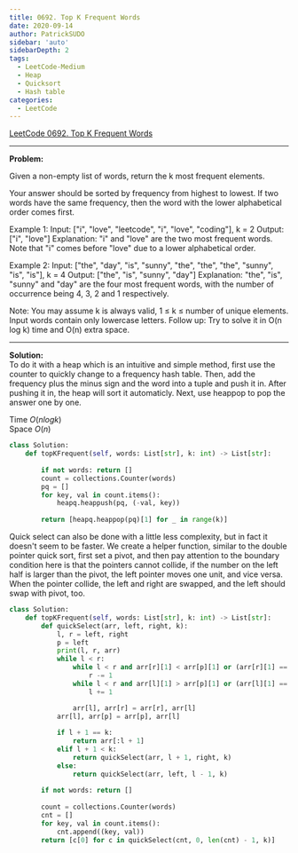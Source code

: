 ```yaml
---
title: 0692. Top K Frequent Words 
date: 2020-09-14
author: PatrickSUDO
sidebar: 'auto'
sidebarDepth: 2
tags: 
  - LeetCode-Medium
  - Heap
  - Quicksort
  - Hash table
categories:
  - LeetCode
---
```

[LeetCode 0692. Top K Frequent Words](https://leetcode.com/problems/top-k-frequent-words/)

---
**Problem:** <br/>

Given a non-empty list of words, return the k most frequent elements.

Your answer should be sorted by frequency from highest to lowest. If two words have the same frequency, then the word with the lower alphabetical order comes first.

Example 1:
Input: ["i", "love", "leetcode", "i", "love", "coding"], k = 2
Output: ["i", "love"]
Explanation: "i" and "love" are the two most frequent words.
    Note that "i" comes before "love" due to a lower alphabetical order.

Example 2:
Input: ["the", "day", "is", "sunny", "the", "the", "the", "sunny", "is", "is"], k = 4
Output: ["the", "is", "sunny", "day"]
Explanation: "the", "is", "sunny" and "day" are the four most frequent words,
    with the number of occurrence being 4, 3, 2 and 1 respectively.

Note:
You may assume k is always valid, 1 ≤ k ≤ number of unique elements.
Input words contain only lowercase letters.
Follow up:
Try to solve it in O(n log k) time and O(n) extra space.

---
**Solution:** <br/>
To do it with a heap which is an intuitive and simple method, first use the counter to quickly change to a frequency hash table. Then, add the frequency plus the minus sign and the word into a tuple and push it in. After pushing it in, the heap will sort it automaticly. Next, use heappop to pop the answer one by one. 

Time $O(nlogk)$  <br />
Space $O(n)$


```python
class Solution:              
    def topKFrequent(self, words: List[str], k: int) -> List[str]:        
        
        if not words: return []
        count = collections.Counter(words)
        pq = []
        for key, val in count.items():
            heapq.heappush(pq, (-val, key))
        
        return [heapq.heappop(pq)[1] for _ in range(k)]
```

Quick select can also be done with a little less complexity, but in fact it doesn't seem to be faster. We create a helper function, similar to the double pointer quick sort, first set a pivot, and then pay attention to the boundary condition here is that the pointers cannot collide, if the number on the left half is larger than the pivot, the left pointer moves one unit, and vice versa. When the pointer collide, the left and right are swapped, and the left should swap with pivot, too. 

```python
class Solution:              
    def topKFrequent(self, words: List[str], k: int) -> List[str]:        
        def quickSelect(arr, left, right, k):
            l, r = left, right
            p = left
            print(l, r, arr)
            while l < r:
                while l < r and arr[r][1] < arr[p][1] or (arr[r][1] == arr[p][1] and arr[r][0] > arr[p][0]):
                    r -= 1
                while l < r and arr[l][1] > arr[p][1] or (arr[l][1] == arr[p][1] and arr[l][0] < arr[p][0]):
                    l += 1

                arr[l], arr[r] = arr[r], arr[l]
            arr[l], arr[p] = arr[p], arr[l]
            
            if l + 1 == k:
                return arr[:l + 1]
            elif l + 1 < k:
                return quickSelect(arr, l + 1, right, k)
            else:
                return quickSelect(arr, left, l - 1, k)
            
        if not words: return []
        
        count = collections.Counter(words)
        cnt = []
        for key, val in count.items():
            cnt.append((key, val))
        return [c[0] for c in quickSelect(cnt, 0, len(cnt) - 1, k)]
```





